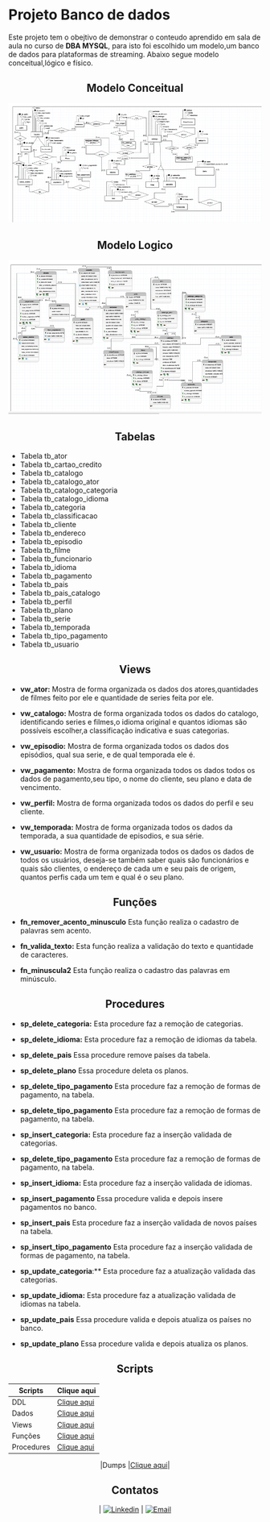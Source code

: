 # Projeto Banco de dados

Este projeto tem o obejtivo de demonstrar o conteudo aprendido em sala de aula no curso de **DBA MYSQL**, para isto foi escolhido um modelo,um banco de dados para plataformas de streaming. Abaixo segue modelo conceitual,lógico e físico.

<div align=center>

## Modelo Conceitual
![Modelo conceitual](./imagens/conceitual.png)
</div>

<div align=center>

## Modelo Logico
![Modelo conceitual](./imagens/logico.png)
</div>

<div align=center>

## Tabelas
</div>

- Tabela tb_ator
- Tabela tb_cartao_credito
- Tabela tb_catalogo
- Tabela tb_catalogo_ator
- Tabela tb_catalogo_categoria
- Tabela tb_catalogo_idioma
- Tabela tb_categoria
- Tabela tb_classificacao
- Tabela tb_cliente
- Tabela tb_endereco
- Tabela tb_episodio
- Tabela tb_filme
- Tabela tb_funcionario
- Tabela tb_idioma
- Tabela tb_pagamento
- Tabela tb_pais
- Tabela tb_pais_catalogo
- Tabela tb_perfil
- Tabela tb_plano
- Tabela tb_serie
- Tabela tb_temporada
- Tabela tb_tipo_pagamento
- Tabela tb_usuario

<div align=center>

## Views
</div>

- **vw_ator:** Mostra de forma organizada os dados dos atores,quantidades de filmes feito por ele e quantidade de series feita por ele.

- **vw_catalogo:** Mostra de forma organizada todos os dados do catalogo, identificando series e filmes,o idioma original e quantos idiomas são possíveis escolher,a classificação indicativa e suas categorias.

- **vw_episodio:** Mostra de forma organizada todos os dados dos episódios, qual sua serie, e de qual temporada ele é. 

- **vw_pagamento:** Mostra de forma organizada todos os dados todos os dados de pagamento,seu tipo, o nome do cliente, seu plano e data de vencimento.

- **vw_perfil:** Mostra de forma organizada todos os dados do perfil e seu cliente.

- **vw_temporada:** Mostra de forma organizada todos os dados da temporada, a sua quantidade de episodios, e sua série.

- **vw_usuario:** Mostra de forma organizada todos os dados os dados de todos os usuários, deseja-se também saber quais são funcionários e quais são clientes, o endereço de cada um e seu pais de origem,  quantos perfis cada um tem e qual é o seu plano.



<div align=center>

## Funções
</div>

- **fn_remover_acento_minusculo** Esta função realiza o cadastro de palavras sem acento. 

- **fn_valida_texto:** Esta função realiza a validação do texto e quantidade de caracteres.

- **fn_minuscula2** Esta função realiza o cadastro das palavras em minúsculo.


<div align=center>

## Procedures
</div>

- **sp_delete_categoria:** Esta procedure faz a remoção de categorias.

- **sp_delete_idioma:** Esta procedure faz a remoção de idiomas da tabela.

- **sp_delete_pais** Essa procedure remove países da tabela.

- **sp_delete_plano** Essa procedure deleta os planos.

- **sp_delete_tipo_pagamento** Esta procedure faz a remoção de formas de pagamento, na tabela.

- **sp_delete_tipo_pagamento** Esta procedure faz a remoção de formas de pagamento, na tabela.

- **sp_insert_categoria:** Esta procedure faz a inserção validada de categorias.

- **sp_delete_tipo_pagamento** Esta procedure faz a remoção de formas de pagamento, na tabela.

- **sp_insert_idioma:** Esta procedure faz a inserção validada de idiomas.

- **sp_insert_pagamento**  Essa procedure valida e depois insere pagamentos no banco.

- **sp_insert_pais** Esta procedure faz a inserção validada de novos países na tabela.

- **sp_insert_tipo_pagamento** Esta procedure faz a inserção validada de formas de pagamento, na tabela.

- **sp_update_categoria**:** Esta procedure faz a atualização validada das categorias.

- **sp_update_idioma:** Esta procedure faz a atualização validada de idiomas na tabela.

- **sp_update_pais** Essa procedure valida e depois atualiza os países no banco.

- **sp_update_plano** Essa procedure valida e depois atualiza os planos.

<div align=center>


<div align=center>

## Scripts
</div>

|Scripts    |Clique aqui|
|-----------|-----------|
|DDL        |[Clique aqui](./SCRIPTS/projeto_final_criacao18-06.sql)|
|Dados      |[Clique aqui](./SCRIPTS/projetofinal_insert18-06.sql)|
|Views      |[Clique aqui](./SCRIPTS/viewsprojetofinal.18-6.sql)|
|Funções    |[Clique aqui](./SCRIPTS/functions-projeto18-06.sql)|
|Procedures |[Clique aqui](./SCRIPTS/procedures.sql)|

|Dumps      |[Clique aqui](https://seulinkaqui.com)|

<div align=center>

## Contatos

|  [![Linkedin]()](https://www.linkedin.com/in/leilane-lopes-5b889618b?lipi=urn%3Ali%3Apage%3Ad_flagship3_profile_view_base_contact_details%3Bb1pnb%2BDZTTSepGWKCrNWfg%3D%3D) 
|  [![Email]()](leilane.clopes@gmail.com)

</div>